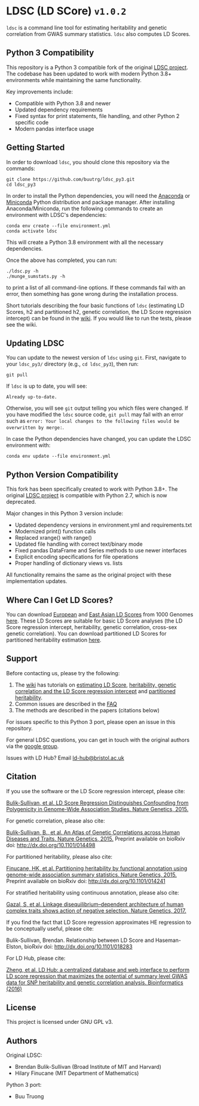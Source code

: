 # LDSC (LD SCore) `v1.0.2`

`ldsc` is a command line tool for estimating heritability and genetic correlation from GWAS summary statistics. `ldsc` also computes LD Scores.

## Python 3 Compatibility

This repository is a Python 3 compatible fork of the original [LDSC project](https://github.com/bulik/ldsc). The codebase has been updated to work with modern Python 3.8+ environments while maintaining the same functionality.

Key improvements include:
- Compatible with Python 3.8 and newer
- Updated dependency requirements
- Fixed syntax for print statements, file handling, and other Python 2 specific code
- Modern pandas interface usage

## Getting Started

In order to download `ldsc`, you should clone this repository via the commands:
```  
git clone https://github.com/buutrg/ldsc_py3.git
cd ldsc_py3
```

In order to install the Python dependencies, you will need the [Anaconda](https://store.continuum.io/cshop/anaconda/) or [Miniconda](https://docs.conda.io/en/latest/miniconda.html) Python distribution and package manager. After installing Anaconda/Miniconda, run the following commands to create an environment with LDSC's dependencies:

```
conda env create --file environment.yml
conda activate ldsc
```

This will create a Python 3.8 environment with all the necessary dependencies.

Once the above has completed, you can run:

```
./ldsc.py -h
./munge_sumstats.py -h
```
to print a list of all command-line options. If these commands fail with an error, then something has gone wrong during the installation process. 

Short tutorials describing the four basic functions of `ldsc` (estimating LD Scores, h2 and partitioned h2, genetic correlation, the LD Score regression intercept) can be found in the [wiki](https://github.com/bulik/ldsc/wiki). If you would like to run the tests, please see the wiki.

## Updating LDSC

You can update to the newest version of `ldsc` using `git`. First, navigate to your `ldsc_py3/` directory (e.g., `cd ldsc_py3`), then run:
```
git pull
```
If `ldsc` is up to date, you will see: 
```
Already up-to-date.
```
Otherwise, you will see `git` output telling you which files were changed. If you have modified the `ldsc` source code, `git pull` may fail with an error such as `error: Your local changes to the following files would be overwritten by merge:`. 

In case the Python dependencies have changed, you can update the LDSC environment with:

```
conda env update --file environment.yml
```

## Python Version Compatibility

This fork has been specifically created to work with Python 3.8+. The original [LDSC project](https://github.com/bulik/ldsc) is compatible with Python 2.7, which is now deprecated.

Major changes in this Python 3 version include:
- Updated dependency versions in environment.yml and requirements.txt
- Modernized print() function calls
- Replaced xrange() with range()
- Updated file handling with correct text/binary mode
- Fixed pandas DataFrame and Series methods to use newer interfaces
- Explicit encoding specifications for file operations
- Proper handling of dictionary views vs. lists

All functionality remains the same as the original project with these implementation updates.

## Where Can I Get LD Scores?

You can download [European](https://data.broadinstitute.org/alkesgroup/LDSCORE/eur_w_ld_chr.tar.bz2) and [East Asian LD Scores](https://data.broadinstitute.org/alkesgroup/LDSCORE/eas_ldscores.tar.bz2) from 1000 Genomes [here](https://data.broadinstitute.org/alkesgroup/LDSCORE/). These LD Scores are suitable for basic LD Score analyses (the LD Score regression intercept, heritability, genetic correlation, cross-sex genetic correlation). You can download partitioned LD Scores for partitioned heritability estimation [here](http://data.broadinstitute.org/alkesgroup/LDSCORE/).

## Support

Before contacting us, please try the following:

1. The [wiki](https://github.com/bulik/ldsc/wiki) has tutorials on [estimating LD Score](https://github.com/bulik/ldsc/wiki/LD-Score-Estimation-Tutorial), [heritability, genetic correlation and the LD Score regression intercept](https://github.com/bulik/ldsc/wiki/Heritability-and-Genetic-Correlation) and [partitioned heritability](https://github.com/bulik/ldsc/wiki/Partitioned-Heritability).
2. Common issues are described in the [FAQ](https://github.com/bulik/ldsc/wiki/FAQ)
3. The methods are described in the papers (citations below)

For issues specific to this Python 3 port, please open an issue in this repository.

For general LDSC questions, you can get in touch with the original authors via the [google group](https://groups.google.com/forum/?hl=en#!forum/ldsc_users).

Issues with LD Hub? Email ld-hub@bristol.ac.uk

## Citation

If you use the software or the LD Score regression intercept, please cite:

[Bulik-Sullivan, et al. LD Score Regression Distinguishes Confounding from Polygenicity in Genome-Wide Association Studies.
Nature Genetics, 2015.](http://www.nature.com/ng/journal/vaop/ncurrent/full/ng.3211.html)

For genetic correlation, please also cite:

[Bulik-Sullivan, B., et al. An Atlas of Genetic Correlations across Human Diseases and Traits. Nature Genetics, 2015.](https://www.nature.com/articles/ng.3406) Preprint available on bioRxiv doi: http://dx.doi.org/10.1101/014498

For partitioned heritability, please also cite:

[Finucane, HK, et al. Partitioning heritability by functional annotation using genome-wide association summary statistics. Nature Genetics, 2015.](https://www.nature.com/articles/ng.3404) Preprint available on bioRxiv doi: http://dx.doi.org/10.1101/014241

For stratified heritability using continuous annotation, please also cite:

[Gazal, S, et al. Linkage disequilibrium–dependent architecture of human complex traits shows action of negative selection. Nature Genetics, 2017.](https://www.nature.com/articles/ng.3954) 

If you find the fact that LD Score regression approximates HE regression to be conceptually useful, please cite:

Bulik-Sullivan, Brendan. Relationship between LD Score and Haseman-Elston, bioRxiv doi: http://dx.doi.org/10.1101/018283

For LD Hub, please cite:

[Zheng, et al. LD Hub: a centralized database and web interface to perform LD score regression that maximizes the potential of summary level GWAS data for SNP heritability and genetic correlation analysis. Bioinformatics (2016)](https://doi.org/10.1093/bioinformatics/btw613)

## License

This project is licensed under GNU GPL v3.

## Authors

Original LDSC:
- Brendan Bulik-Sullivan (Broad Institute of MIT and Harvard)
- Hilary Finucane (MIT Department of Mathematics)

Python 3 port:
- Buu Truong
